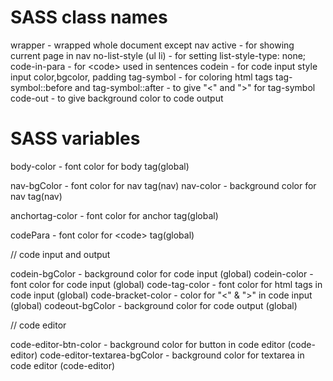 
# SASS class names

wrapper - wrapped whole document except nav
active - for showing current page in nav
no-list-style (ul li) - for setting list-style-type: none;
code-in-para - for &lt;code&gt; used in sentences
codein - for code input style input color,bgcolor, padding
tag-symbol - for coloring html tags
tag-symbol::before and tag-symbol::after - to give "<" and ">" for tag-symbol
code-out - to give background color to code output

# SASS variables

body-color - font color for body tag(global)

nav-bgColor - font color for nav tag(nav)
nav-color - background color for nav tag(nav)

anchortag-color - font color for anchor tag(global)

codePara - font color for &lt;code&gt; tag(global)

// code input and output

codein-bgColor - background color for code input (global)
codein-color - font color for code input (global)
code-tag-color - font color for html tags in code input (global)
code-bracket-color - color for "<" & ">" in code input (global)
codeout-bgColor - background color for code output (global)

// code editor

code-editor-btn-color - background color for button in code editor (code-editor)
code-editor-textarea-bgColor - background color for textarea in code editor (code-editor)


